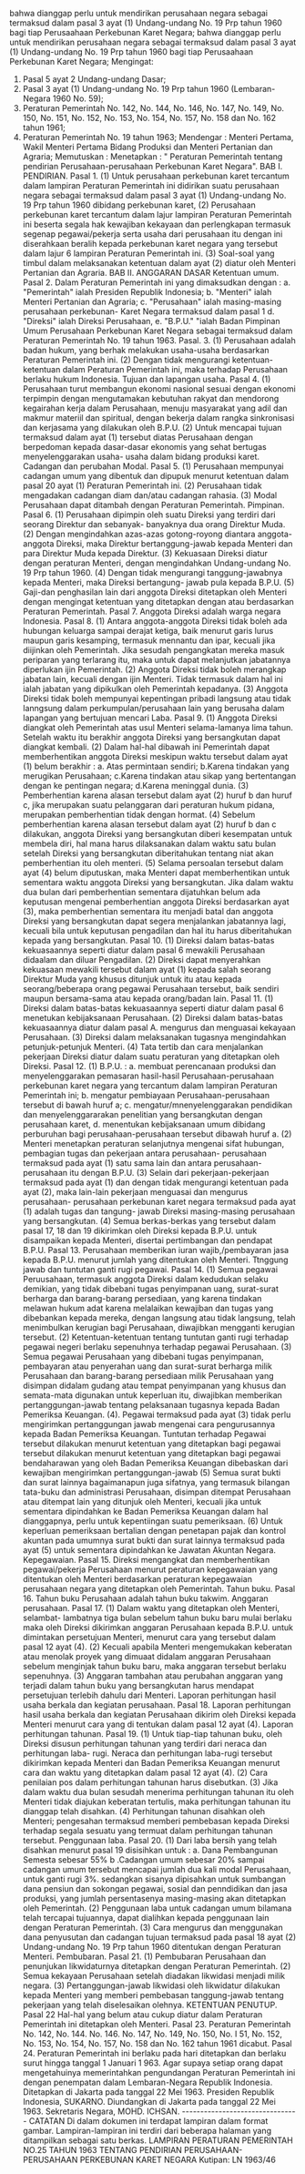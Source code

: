  bahwa dianggap perlu untuk mendirikan perusahaan negara sebagai termaksud dalam pasal 3 ayat (1) Undang-undang No. 19 Prp tahun 1960 bagi tiap Perusaahaan Perkebunan Karet Negara; bahwa dianggap perlu untuk mendirikan perusahaan negara sebagai termaksud dalam pasal 3 ayat (1) Undang-undang No. 19 Prp tahun 1960 bagi tiap Perusaahaan Perkebunan Karet Negara;
Mengingat:

1. Pasal 5 ayat 2 Undang-undang Dasar;
2. Pasal 3 ayat (1) Undang-undang No. 19 Prp tahun 1960 (Lembaran-Negara 1960 No. 59);
3. Peraturan Pemerintah No. 142, No. 144, No. 146, No. 147, No. 149, No. 150, No. 151, No. 152, No. 153, No. 154, No. 157, No. 158 dan No. 162 tahun 1961;
4. Peraturan Pemerintah No. 19 tahun 1963; Mendengar : Menteri Pertama, Wakil Menteri Pertama Bidang Produksi dan Menteri Pertanian dan Agraria; Memutuskan : Menetapkan : " Peraturan Pemerintah tentang pendirian Perusahaan-perusahaan Perkebunan Karet Negara". BAB I. PENDIRIAN. Pasal 1. (1) Untuk perusahaan perkebunan karet tercantum dalam lampiran Peraturan Pemerintah ini didirikan suatu perusahaan negara sebagai termaksud dalam pasal 3 ayat (1) Undang-undang No. 19 Prp tahun 1960 dibidang perkebunan karet, (2) Perusahaan perkebunan karet tercantum dalam lajur lampiran Peraturan Pemerintah ini beserta segala hak kewajiban kekayaan dan perlengkapan termasuk segenap pegawai/pekerja serta usaha dari perusahaan itu dengan ini diserahkaan beralih kepada perkebunan karet negara yang tersebut dalam lajur 6 lampiran Peraturan Pemerintah ini. (3) Soal-soal yang timbul dalam melaksanakan ketentuan dalam ayat (2) diatur oleh Menteri Pertanian dan Agraria. BAB II. ANGGARAN DASAR Ketentuan umum. Pasal 2. Dalam Peraturan Pemerintah ini yang dimaksudkan dengan :
a. "Pemerintah" ialah Presiden Republik Indonesia;
b. "Menteri" ialah Menteri Pertanian dan Agraria;
c. "Perusahaan" ialah masing-masing perusahaan perkebunan- Karet Negara termaksud dalam pasal 1 d. "Direksi" ialah Direksi Perusahaan, e. "B.P.U." "ialah Badan Pimpinan Umum Perusahaan Perkebunan Karet Negara sebagai termaksud dalam Peraturan Pemerintah No. 19 tahun 1963. Pasal. 3. (1) Perusahaan adalah badan hukum, yang berhak melakukan usaha-usaha berdasarkan Peraturan Pemerintah ini. (2) Dengan tidak mengurangi ketentuan-ketentuan dalam Peraturan Pemerintah ini, maka terhadap Perusahaan berlaku hukum Indonesia. Tujuan dan lapangan usaha. Pasal 4. (1) Perusahaan turut membangun ekonomi nasional sesuai dengan ekonomi terpimpin dengan mengutamakan kebutuhan rakyat dan mendorong kegairahan kerja dalam Perusahaan, menuju masyarakat yang adil dan makmur materiil dan spiritual, dengan bekerja dalam rangka sinkronisasi dan kerjasama yang dilakukan oleh B.P.U. (2) Untuk mencapai tujuan termaksud dalam ayat (1) tersebut diatas Perusahaan dengan berpedoman kepada dasar-dasar ekonomis yang sehat bertugas menyelenggarakan usaha- usaha dalam bidang produksi karet. Cadangan dan perubahan Modal. Pasal 5. (1) Perusahaan mempunyai cadangan umum yang dibentuk dan dipupuk menurut ketentuan dalam pasal 20 ayat (1) Peraturan Pemerintah ini. (2) Perusahaan tidak mengadakan cadangan diam dan/atau cadangan rahasia. (3) Modal Perusahaan dapat ditambah dengan Peraturan Pemerintah. Pimpinan. Pasal 6. (1) Perusahaan dipimpin oleh suatu Direksi yang terdiri dari seorang Direktur dan sebanyak- banyaknya dua orang Direktur Muda. (2) Dengan mengindahkan azas-azas gotong-royong diantara anggota-anggota Direksi, maka Direktur bertanggung-jawab kepada Menteri dan para Direktur Muda kepada Direktur. (3) Kekuasaan Direksi diatur dengan peraturan Menteri, dengan mengindahkan Undang-undang No. 19 Prp tahun 1960. (4) Dengan tidak mengurangi tanggung-jawabnya kepada Menteri, maka Direksi bertangung- jawab pula kepada B.P.U. (5) Gaji-dan penghasilan lain dari anggota Direksi ditetapkan oleh Menteri dengan mengingat ketentuan yang ditetapkan dengan atau berdasarkan Peraturan Pemerintah. Pasal 7. Anggota Direksi adalah warga negara Indonesia. Pasal 8. (1) Antara anggota-anggota Direksi tidak boleh ada hubungan keluarga sampai derajat ketiga, baik menurut garis lurus maupun garis kesamping, termasuk mennantu dan ipar, kecuali jika diijinkan oleh Pemerintah. Jika sesudah pengangkatan mereka masuk periparan yang terlarang itu, maka untuk dapat melanjutkan jabatannya diperlukan ijin Pemerintah. (2) Anggota Direksi tidak boleh merangkap jabatan lain, kecuali dengan ijin Menteri. Tidak termasuk dalam hal ini ialah jabatan yang dipikulkan oleh Pemerintah kepadanya. (3) Anggota Direksi tidak boleh mempunyai kepentingan pribadi langsung atau tidak lanngsung dalam perkumpulan/perusahaan lain yang berusaha dalam lapangan yang bertujuan mencari Laba. Pasal 9. (1) Anggota Direksi diangkat oleh Pemerintah atas usul Menteri selama-lamanya lima tahun. Setelah waktu itu berakhir anggota Direksi yang bersangkutan dapat diangkat kembali. (2) Dalam hal-hal dibawah ini Pemerintah dapat memberhentikan anggota Direksi meskipun waktu tersebut dalam ayat (1) belum berakhir :
a. Atas permintaan sendiri;
b.Karena tindakan yang merugikan Perusahaan;
c.Karena tindakan atau sikap yang bertentangan dengan ke pentingan negara;
d.Karena meninggal dunia. (3) Pemberhentian karena alasan tersebut dalam ayat (2) huruf b dan huruf c, jika merupakan suatu pelanggaran dari peraturan hukum pidana, merupakan pemberhentian tidak dengan hormat. (4) Sebelum pemberhentian karena alasan tersebut dalam ayat (2) huruf b dan c dilakukan, anggota Direksi yang bersangkutan diberi kesempatan untuk membela diri, hal mana harus dilaksanakan dalam waktu satu bulan setelah Direksi yang bersangkutan diberitahukan tentang niat akan pemberhentian itu oleh menteri. (5) Selama persoalan tersebut dalam ayat (4) belum diputuskan, maka Menteri dapat memberhentikan untuk sementara waktu anggota Direksi yang bersangkutan. Jika dalam waktu dua bulan dari pemberhentian sementara dijatuhkan belum ada keputusan mengenai pemberhentian anggota Direksi berdasarkan ayat (3), maka pemberhentian sementara itu menjadi batal dan anggota Direksi yang bersangkutan dapat segera menjalankan jabatannya lagi, kecuali bila untuk keputusan pengadilan dan hal itu harus diberitahukan kepada yang bersangkutan. Pasal 10. (1) Direksi dalam batas-batas kekuasaannya seperti diatur dalam pasal 6 mewakili Perusahaan didaalam dan diluar Pengadilan. (2) Direksi dapat menyerahkan kekuasaan mewakili tersebut dalam ayat (1) kepada salah seorang Direktur Muda yang khusus ditunjuk untuk itu atau kepada seorang/beberapa orang pegawai Perusahaan tersebut, baik sendiri maupun bersama-sama atau kepada orang/badan lain. Pasal 11. (1) Direksi dalam batas-batas kekuasaannya seperti diatur dalam pasal 6 menetukan kebijaksanaan Perusahaan. (2) Direksi dalam batas-batas kekuasaannya diatur dalam pasal A. mengurus dan menguasai kekayaan Perusahaan. (3) Direksi dalam melaksanakan tugasnya mengindahkan petunjuk-petunjuk Menteri. (4) Tata tertib dan cara menjalankan pekerjaan Direksi diatur dalam suatu peraturan yang ditetapkan oleh Direksi. Pasal 12. (1) B.P.U. :
a. membuat perencanaan produksi dan menyelenggarakan pemasaran hasil-hasil Perusahaan-perusahaan perkebunan karet negara yang tercantum dalam lampiran Peraturan Pemerintah ini;
b. mengatur pembiayaan Perusahaan-perusahaan tersebut di bawah huruf a;
c. mengatur/mnenyelenggarakan pendidikan dan menyelenggararakan penelitian yang bersangkutan dengan perusahaan karet, d. menentukan kebijaksanaan umum dibidang perburuhan bagi perusahaan-perusahaan tersebut dibawah huruf a. (2) Menteri menetapkan peraturan selanjutnya mengenai sifat hubungan, pembagian tugas dan pekerjaan antara perusahaan- perusahaan termaksud pada ayat (1) satu sama lain dan antara perusahaan-perusahaan itu dengan B.P.U. (3) Selain dari pekerjaan-pekerjaan termaksud pada ayat (1) dan dengan tidak mengurangi ketentuan pada ayat (2), maka lain-lain pekerjaan menguasai dan mengurus perusahaan- perusahaan perkebunan karet negara termaksud pada ayat (1) adalah tugas dan tangung- jawab Direksi masing-masing perusahaan yang bersangkutan. (4) Semua berkas-berkas yang tersebut dalam pasal 17, 18 dan 19 dikirimkan oleh Direksi kepada B.P.U. untuk disampaikan kepada Menteri, disertai pertimbangan dan pendapat B.P.U. Pasal 13. Perusahaan memberikan iuran wajib,/pembayaran jasa kepada B.P.U. menurut jumlah yang ditentukan oleh Menteri. Ttnggung jawab dan tuntutan ganti rugi pegawai. Pasal 14. (1) Semua pegawai Peruusahaan, termasuk anggota Direksi dalam kedudukan selaku demikian, yang tidak dibebani tugas penyimpanan uang, surat-surat berharga dan barang-barang persediaan, yang karena tindakan melawan hukum adat karena melalaikan kewajiban dan tugas yang dibebankan kepada mereka, dengan langsung atau tidak langsung, telah menimbulkan kerugian bagi Perusahaan, diwajibkan mengganti kerugian tersebut. (2) Ketentuan-ketentuan tentang tuntutan ganti rugi terhadap pegawai negeri berlaku sepenuhnya terhadap pegawai Perusahaan. (3) Semua pegawai Perusahaan yang dibebani tugas penyimpanan, pembayaran atau penyerahan uang dan surat-surat berharga milik Perusahaan dan barang-barang persediaan milik Perusahaan yang disimpan didalam gudang atau tempat penyimpanan yang khusus dan semata-mata digunakan untuk keperluan itu, diwajibkan memberikan pertanggungan-jawab tentang pelaksanaan tugasnya kepada Badan Pemeriksa Keuangan. (4). Pegawai termaksud pada ayat (3) tidak perlu mengirimkan pertanggungan jawab mengenai cara pengurusannya kepada Badan Pemeriksa Keuangan. Tuntutan terhadap Pegawai tersebut dilakukan menurut ketentuan yang ditetapkan bagi pegawai tersebut dilakukan menurut ketentuan yang ditetapkan bagi pegawai bendaharawan yang oleh Badan Pemeriksa Keuangan dibebaskan dari kewajiban mengirimkan pertanggungan-jawab (5) Semua surat bukti dan surat lainnya bagaimanapun juga sifatnya, yang termasuk bilangan tata-buku dan administrasi Perusahaan, disimpan ditempat Perusahaan atau ditempat lain yang ditunjuk oleh Menteri, kecuali jika untuk sementara dipindahkan ke Badan Pemeriksa Keuangan dalam hal dianggapnya, perlu untuk kepentiingan suatu pemeriksaan. (6) Untuk keperluan pemeriksaan bertalian dengan penetapan pajak dan kontrol akuntan pada umumnya surat bukti dan surat lainnya termaksud pada ayat (5) untuk sementara dipindahkan ke Jawatan Akuntan Negara. Kepegawaian. Pasal 15. Direksi mengangkat dan memberhentikan pegawai/pekerja Perusahaan menurut peraturan kepegawaian yang ditentukan oleh Menteri berdasarkan peraturan kepegawaian perusahaan negara yang ditetapkan oleh Pemerintah. Tahun buku. Pasal 16. Tahun buku Perusahaan adalah tahun buku takwim. Anggaran perusahaan. Pasal 17. (1) Dalam waktu yang ditetapkan oleh Menteri, selambat- lambatnya tiga bulan sebelum tahun buku baru mulai berlaku maka oleh Direksi dikirimkan anggaran Perusahaan kepada B.P.U. untuk dimintakan persetujuan Menteri, menurut cara yang tersebut dalam pasal 12 ayat (4). (2) Kecuali apabila Menteri mengemukakan keberatan atau menolak proyek yang dimuaat didalam anggaran Perusahaan sebelum menginjak tahun buku baru, maka anggaran tersebut berlaku sepenuhnya.
(3) Anggaran tambahan atau perubahan anggaran yang terjadi dalam tahun buku yang bersangkutan harus mendapat persetujuan terlebih dahulu dari Menteri. Laporan perhitungan hasil usaha berkala dan kegiatan perusahaan. Pasal 18. Laporan perhitungan hasil usaha berkala dan kegiatan Perusahaan dikirim oleh Direksi kepada Menteri menurut cara yang di tentukan dalam pasal 12 ayat (4). Laporan perhitungan tahunan. Pasal 19. (1) Untuk tiap-tiap tahunan buku, oleh Direksi disusun perhitungan tahunan yang terdiri dari neraca dan perhitungan laba- rugi. Neraca dan perhitungan laba-rugi tersebut dikirimkan kepada Menteri dan Badan Pemeriksa Keuangan menurut cara dan waktu yang ditetapkan dalam pasal 12 ayat (4). (2) Cara penilaian pos dalam perhitungan tahunan harus disebutkan. (3) Jika dalam waktu dua bulan sesudah menerima perhitungan tahunan itu oleh Menteri tidak diajukan keberatan tertulis, maka perhitungan tahunan itu dianggap telah disahkan. (4) Perhitungan tahunan disahkan oleh Menteri; pengesahan termaksud memberi pembebasan kepada Direksi terhadap segala sesuatu yang termuat dalam perhitungan tahunan tersebut. Penggunaan laba. Pasal 20. (1) Dari laba bersih yang telah disahkan menurut pasal 19 disisihkan untuk :
a. Dana Pembangunan Semesta sebesar 55% b .Cadangan umum sebesar 20% sampai cadangan umum tersebut mencapai jumlah dua kali modal Perusahaan, untuk ganti rugi 3%. sedangkan sisanya dipisahkan untuk sumbangan dana pensiun dan sokongan pegawai, sosial dan penndidikan dan jasa produksi, yang jumlah persentasenya masing-masing akan ditetapkan oleh Pemerintah. (2) Penggunaan laba untuk cadangan umum bilamana telah tercapai tujuannya, dapat dialihkan kepada penggunaan lain dengan Peraturan Pemerintah. (3) Cara mengurus dan menggunakan dana penyusutan dan cadangan tujuan termaksud pada pasal 18 ayat (2) Undang-undang No. 19 Prp tahun 1960 ditentukan dengan Peraturan Menteri. Pembubaran. Pasal 21. (1) Pembubaran Perusahaan dan penunjukan likwidaturnya ditetapkan dengan Peraturan Pemerintah. (2) Semua kekayaan Perusahaan setelah diadakan likwidasi menjadi milik negara. (3) Pertanggungan-jawab likwidasi oleh likwidatur dilakukan kepada Menteri yang memberi pembebasan tanggung-jawab tentang pekerjaan yang telah diselesaikan olehnya. KETENTUAN PENUTUP. Pasal 22 Hal-hal yang belum atau cukup diatur dalam Peraturan Pemerintah ini ditetapkan oleh Menteri. Pasal 23. Peraturan Pemerintah No. 142, No. 144. No. 146. No. 147, No. 149, No. 150, No. I 51, No. 152, No. 153, No. 154, No. 157, No. 158 dan No. 162 tahun 1961 dicabut. Pasal 24. Peraturan Pemerintah ini berlaku pada hari ditetapkan dan berlaku surut hingga tanggal 1 Januari 1 963. Agar supaya setiap orang dapat mengetahuinya memerintahkan pengundangan Peraturan Pemerintah ini dengan penempatan dalam Lembaran-Negara Republik Indonesia. Ditetapkan di Jakarta pada tanggal 22 Mei 1963. Presiden Republik Indonesia, SUKARNO. Diundangkan di Jakarta pada tanggal 22 Mei 1963. Sekretaris Negara, MOHD. ICHSAN. -------------------------------- CATATAN Di dalam dokumen ini terdapat lampiran dalam format gambar. Lampiran-lampiran ini terdiri dari beberapa halaman yang ditampilkan sebagai satu berkas. LAMPIRAN PERATURAN PEMERINTAH NO.25 TAHUN 1963 TENTANG PENDIRIAN PERUSAHAAN-PERUSAHAAN PERKEBUNAN KARET NEGARA Kutipan: LN 1963/46